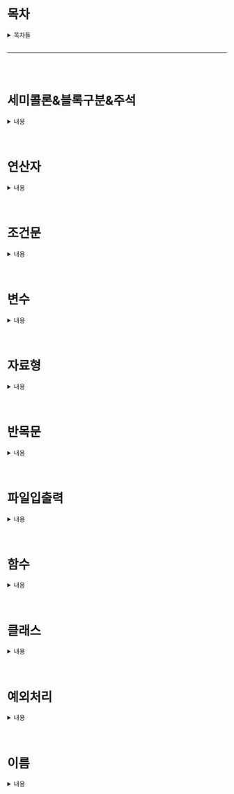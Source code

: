 # **목차**

<details>
<summary>목차들</summary>  
<div markdown="1">

- [세미콜론&블록구분&주석](#세미콜론&블록구분&주석)
- [연산자](#연산자)
- [조건문](#조건문)
- [변수](#변수)
- [자료형](#자료형)
- [반복문](#반목문)
- [파일입출력](#파일입출력)
- [함수](#함수)
- [클래스](#클래스)
- [예외처리](#예외처리)

</div>
</details>
<br>

---

<br>
<br>

# **세미콜론&블록구분&주석**

<details>
<summary>내용</summary>
<div markdown="1">

## 세미콜론

- 파이썬에서는 굳이 ;를 사용할 필요가 없다!
  ```python
  print("이렇게 쓸 필요 없어요~");
  print("세미콜론은 쓰지말아요~")
  ```

## 블록구분

- `{}`로 묶어서 블록구분을 하는 것이 아니라 `들여쓰기`로 구분함

  - 예시
  - ```python
    # 단순구현
    def wordCnt(sentence):
        sentenceList = list(sentence.split())
        sentenceListLen = []
        for i in range sentenceList:
        sentenceListLen.append(len(i))
        return sentenceListLen

    # 맵을 이용
    def wordCnt2(sentence):
        return list(map(len,list(sentence.split())))
    ```

## 주석

- 파이썬은 `'#'`으로 주석처리를 한다.

```python
# 주석입니다.
```

</div>
</details>
<br>
<br>

# 연산자

<details>
<summary>내용</summary>
<div markdown="1">

- 사칙연산자
  |연산자|내용|사용방법|연산자|
  |------|---|---|-|
  |+ | 덧셈 연산자이다. |ans = A+ B |![수식](https://latex.codecogs.com/png.image?%5Cdpi%7B110%7D%20%5Cbg_white%20%5Cinline%20ans%20=%20a+b%20)|
  |- | 뺄셈 연산자이다. |ans = A - B |![수식](https://latex.codecogs.com/png.image?%5Cdpi%7B110%7D%20%5Cbg_white%20%5Cinline%20ans%20=%20a-b%20)|
  |/ | 나눗셈 연산자이다. |ans = A / B|![수식](https://latex.codecogs.com/png.image?%5Cdpi%7B110%7D%20%5Cbg_white%20%5Cinline%20ans%20=%20a%b%20)|
  |//| 나눗셈 연산자이다. |'/'와 다른점은 소숫점 아래는 버린다. ||
  |_ | 곱셈 연산자이다. |ans = A _ B| ![수식](https://latex.codecogs.com/png.image?%5Cdpi%7B110%7D%20%5Cbg_white%20%5Cinline%20ans%20=%20a*b%20)|
  |**| 거듭제곱 연산자이다.| ans = A ** B|![수식](https://latex.codecogs.com/png.image?%5Cdpi%7B110%7D%20%5Cbg_white%20%5Cinline%20ans%20=%20a^b%20)|
  |% | 나머지 연산자이다. | ans = A % B| |

- 논리연산사

  | 연산자 | 내용                                        | 사용방법      | c / java연산자 |
  | ------ | ------------------------------------------- | ------------- | -------------- |
  | and    | A 와 B 모두 True 여야 결과값이 True가됨     | A>B And A > C | &&             |
  | or     | A 혹은 B 하나라도 True 면 결과값이 True가됨 | A>B And A > C | \|\|           |
  | not    | 반댓 값으로 만들어줌                        | not A > B     | !              |

- 비교 연산자

  | 연산자 | 내용                      | 사용방법 |
  | ------ | ------------------------- | -------- |
  | <      | 오른쪽 변수가 더 크다     | a < b    |
  | >      | 왼쪽 변수가 더 크다       | a > b    |
  | <=     | 오른쪽 변수가 같거나 크다 | a <= b   |
  | >=     | 왼쪽 변수가 같거나 크다   | a >= b   |
  | ==     | 양 변수가 동일하다        | a == b   |
  | !=     | 양 변수가 다르다          | a != b   |

</div>
</details>
<br>
<br>

# **조건문**

<details>
<summary>내용</summary>
<div markdown="1">

- IF ... elif .... else
- ![IF문](./img/If_Flow.png)

- 사용방법
  - ```python
      if 조건식 :
            연산식
      elif 조건식 :
            연산식
      else 조건식 :
            연산식
    ```
- 코드
  - ```python
      a,b = 5,5
      if a>b :
            print("a가 더 크다)
      elif a<b :
            print("b가 더 크다)
      else 조건식 :
            print("a와b는 동일하다 )
    ```
- 위와 같이 elif는 여러개를 만들 수 있다.
</div>
</details>
<br>
<br>

# **변수**

<details>
<summary>내용</summary>
<div markdown="1">

- > 변수는 `"변하는 수"` 로서 컴퓨터 프로그래밍에서 아직 알려지지 않거나 어느 정도까지만 알려져 있는 양이나 정보에 대한 상징적인 이름이다.<br>
  > 위와 같이 말하면 어려우니. 간단히 말하면 데이터를 담을 그릇이라고 생각하면 좋을 것 같다.<br>
  > 예를 들어 커피잔에는 커피를 담으니 커피잔을 변수라고 생각하면 된다. C/C++과 같은 언어에서는 변수를 선언할 때 `"헝가리안 표기법"`에 의하여 변수, 함수 앞에 자료형을 지정해 주어야 한다.<br>
  > 하지만 파이썬은 신기하게도 그러지 않아도 `자동`으로 지정이 된다.

- 변수의 의미
  - 값을 참조할 수 있도록 저장하는 메모리 공간
- 변수명
  - 변수에 접근하고 할당 받은 값을 저장하거나 그곳에 있는 값을 읽기 위해
    지정한 이름
- 변수 선언
  - 오른쪽에 변수명을 정의하고 할당연산자를 사용해서 변수 값을 왼쪽에 대입한다.
    - Ex) [변수명] = [대입 값]
  - 저장할 공간을 할당하고 이름을 붙이는 것을 변수 선언이라고 함
  - 변수명 = 대입값
  - python은 대입값에 따라 자동으로 변수 타입 결정 ( 만약 빈 변수를 만들고 싶다면 none을 삽입한다)
- 변수 명명 규칙
  - 첫글자는 영문 소문자로 하며, 숫자나 특수기호 제외
  - 예약어는 변수명으로 사용불가
  - 변수명내 공백불가
  - 대소문자 구분주의
- c와 python 차이

  - | C/C++           | Python     |
    | --------------- | ---------- |
    | int number = 1; | number = 1 |

</div>
</details>
<br>
<br>

# **자료형**

<details>
<summary>내용</summary>
<div markdown="1">

- > 자료형이란 무엇인가? 간단하게 말하면 변수의 종류를 정해주는 것이라고 생각하시면 편합니다.<br>
  > 이전에 변수를 그릇이라고 표현을 했던 것을 다시 가져와 보겠습니다.<br>
  > "커피잔"은 "커피"를 담는 잔입니다. 그러면 이것의 자료형은 "커피"라고 생각하시면 편합니다.<br>
  > "맥주"를 마실땐 "맥주잔"에 따라 마시는 것처럼 그릇에 담을 것에 대한 규칙을 정해주는 것입니다.<br>
  > 즉 자료형이 int인 변수가 있다면 그 변수에는 int 값을 넣어주어야 합니다. (그렇지 않으면 에러가 발생할 수 있습니다 )

정리할 것들

- [숫자](###숫자)
  - 정수형 (Integer)
  - 실수형 (Float)
- [논리형](###논리형)

  - 논리형(Bool/Boolean )

- [문자열](###문자열)
  - 문자열(String)
- [시퀀스](###시퀀스)
  - 리스트(List)
  - 튜플(Tuple)
  - 셋(Set)
  - 사전(Dict)

### 숫자

<details>
<summary>내용</summary>
<div markdown="1">

- 숫자 자료형은 일반적으로 수를 계산할 때 많이 사용합니다.

- 정수형
  - ```python
        decimal  = 10 # 10진수
        binary = 0b1110 #2진수
        octal  = 0o77 #8진수
        hexadecimal = 0xFF#16진수
    ```
- 실수형

  - ```python
      f = 1.0# float
    ```

</div>
</details>
<br>
<br>

### 논리형

<details>
<summary>내용</summary>
<div markdown="1">

- 논리 연산자로, True,False로 이루어진 자료형
  - bool / boolean 타입이다.
- ```python
    a = True #bool
  ```

</div>
</details>
<br>
<br>

### 문자열

<details>
<summary>내용</summary>
<div markdown="1">

- 문자열의 구조는 리스트와 유사
  - 문자열 추출 대괄호 \[index_slicing\]를 사용
  - 문자열 결합은 '+' 기호를 사용
  - 문자열 바꾸기는 바꿀 문자열을 찾아낸 다음에 대체 함수(replace) 사용
    - 'xxxxyyxx'의 문자열에서 yy를 zz으로 바꾸기 위한 예시 'xxxxyyxx'.replace('y','z')
- 문자열 특징
  - 문자열 String 문자의 연속이고 리스트의 특징
  - 문자열 찾기 메소드 find('찾을 문자') 결과값은 문자의 위치정보, 없을경우 -1을 출력
  - 문자열 바꾸기 메소드 replace(' 바꿀 문자', '바뀔 문자')
  - 문자열을 특정 문자 기준으로 나누는 메소드 split('기준 문자열')
  - 리스트에 담긴 문자열을 합치는 방법 ' 기준 문자열'. join(문자열 리스트)
  - 대문자 소문자 메소드 upper(), lower()
- 문자 변환 메소드
  - 지정 문자 삭제하기 ( Default : '공백' )
    - strip(\[지정문자\]) : 모든 \[지정문자\] 삭제하기
    - rstrip(\[지정문자\]) : 문자열 오른쪽 \[지정문자\] 삭제하기
    - lstrip(\[지정문자\]) : 문자열 왼쪽 \[지정문자\] 삭제하기
  - 문자열 정렬하기
    - ljust(\[길이\]):문자열을 왼쪽으로 정렬 ( \[길이\] 만큼 길이(메모리)를 잡고 정렬해줌 )
    - rjust(\[길이\]):문자열을 오른쪽으로 정렬 ( \[길이\] 만큼 길이(메모리)를 잡고 정렬해줌 )
    - center(\[길이\]):문자열을 중앙으로 정렬 ( \[길이\] 만큼 길이(메모리)를 잡고 정렬해줌 )
  - 문자열 채우기
    - zfill(\[길이\]): "zero fill"을 의미하고, \[길이\]에 맞춰 문자열의 왼쪽에 0을 채움
  - 문자열 찾기
    - find(\[지정문자\]) : \[지정문자\]를 왼쪽부터 검색하고, 찾았으면 인덱스 값, 없으면 -1을 반환
    - rfind(\[지정문자\]) : \[지정문자\]를 오른쪽부터 검색하고, 찾았으면 인덱스 값, 없으면 -1을 반환
    - index(\[지정문자\]) : find와 동일하지만, 못 찾으면 Error을 발생함
    - rindex(\[지정문자\]) : rfind와 동일하지만, 못 찾으면 Error을 발생함
  - 문자열 갯수 세기
    - count(\[지정문자\]) : 문자열에서 \[지정문자\]를 찾고, \[지정문자\] 개수를 반환함.
- 메서드 체이닝 ( Method Chaining )
  - 문자열 메소드를 여러 개를 이어 붙여 연쇄적으로 적용하는 것.
    - ex) 'hi'.rjust(5).upper()
      - 위와 같이 진행하면 \[" HI"\]와 같은 모양으로 변환된다.
- 문자열 포멧팅(string Formating)
  - '%\[길이\]s'% \[문자열\]: 문자열 안에 있는 %s에 \[문자열\]을 삽입한다.
  - '%\[길이\].\[자릿수\]f'% \[실수\]: 문자열 안에 있는 %f에 \[값\]을 삽입한다.
    - 만약 소수점 2번째까지 출력하고 싶다면, '%.2f' % 2.333과 같이 삽입하면 된다.
  - '%\[길이\]d'% \[정수\]: 문자열 안에 있는 %f에 \[값\]을 삽입한다.
  - '{ 별칭 }'.format(\[별칭\]=\[지정문자\])
    - ' {} {} {} '.format( 값1 , 값2 ,값 3 )
    - ' {별칭1 } {별칭 2} {별칭 3} '.format( 별칭1 = '값1',별칭2 = '값2',별칭3 = '값4' )
  - format 정렬인덱스 Default : 0
    - '{\[인덱스\] : > \[길이\]}'.format( \[값\] ) : 인덱스부터 길이만큼 길이를 잡고, 왼쪽 정렬
    - '{\[인덱스\] : < \[길이\]}'.format( \[값\] ) : 인덱스부터 길이만큼 길이를 잡고, 오른쪽 정렬
  - format 자릿수인덱스 Default : 0
    - '{\[인덱스\] : 0\[길이\]d}'.format( \[값\] ) : 정수형 출력 시 길이만큼 잡고 삽입.
    - '{\[인덱스\] : 0\[길이\].\[자릿수\]f}'.format( \[값\] ) : 실수형 출력 시 길이만큼 잡고 삽입.

```python
  var_string = 'This is String'
```

</div>
</details>
<br>
<br>

### 시퀀스

<details>
<summary>내용</summary>
<div markdown="1">

### 리스트 (List)

- 리스트는 변수들의 묶음이다. 아래 설명하겠지만, 튜플과 유사하다.

  - 리스트는 대괄호로 표현
    - 생성 : []
    - 조회 : 리스트객체[인덱스슬라이싱]
  - 대괄호 내에 ,(콤마)를 사용하여 항목을 구분
  - 내부 요소 변경 가능 ( 튜플과 가장 큰 차이점 )

```python
# l 이라는 리스트 객체 생성, 객체에는 1,2,3원소 사용
l = [1,2,3]
# l 객체에서 첫번째 원소 조회
l[0]
# l 객체에서 처음부터 두번째 원소까지 조회
l[0:2]
# l 객체를 역순으로 조회
l[::-1]
```

### 튜플 (Tuple)

- 리스트는 대괄호로 표현
  - 생성 : ()
  - 조회 : 리스트객체(인덱스슬라이싱)
- 대괄호 내에 ,(콤마)를 사용하여 항목을 구분
- 내부 요소 변경 불가능 ( 리스트와 가장 큰 차이점 )

```python
# t라는 튜플 생성
t = (1,2,3)
# 튜플 조회
print(t[0])
# 튜플 범위 조회
print(t[0:2])

```

### 셋 (Set)

### 정의

- 순서 및 중복이 없는 Sequence Type 변수다.

### 생성

- {} or set = { val1 , val2 , val3 }
  - Set은 다른 Sequence Type과 다르게 Set안에 Set을 삽입할 수 없다.

### 조회

- 특정 요소(객체)만 출력할 수 없다.
- [ 값 ] in [ SET ] : 값 유무판단을 한다. ( 있다면 True , 없다면 False 를 반환 ) - [ 값 ] not in [ SET ] : 값 유무판단을 한다. ( 있다면 False , 없다면 True 를 반환 )

### 메소드

- frozenset( iterable object )
  - frozenset obj = frozenset( iterable object ) : 변경 불가능한 Set
  - 요소를 추가하거나 삭제하는 연산 Method를 사용할 수 없다.
  - 기본 set과 다르게 frozenset은 frozenset 안에 frozenset을 넣을 수 있다.
- 집합연산

  - 합집합 ( Union )
    - [Set1] | [Set2]
    - set.union( [Set] , [Set2] )
    - [Set1] 과 [Set2]의 합집합을 반환한다 (중복은 없다)
    - 연산 후 할당하기.
      - [Set1] |= [Set2]
      - [Set1].update( [Set2] )
      - [ Set1 ]에 연산된 값이 삽입된다.
  - 교집합 ( Intersection )

    - [Set1] & [Set2]
    - set.intersection( [Set] , [Set2] )
    - [Set1] 과 [Set2]의 교집합을 반환한다 (중복은 없다)
    - 연산 후 할당하기.
      - [Set1] &= [Set2]
      - [Set1].intersection_update( [Set2] )
      - [ Set1 ]에 연산된 값이 삽입된다.

  - 차집합 ( Difference )
    - [Set1] - [Set2]
    - set.difference( [Set] , [Set2] )
    - [Set1] 과 [Set2]의 차집합을 반환한다 (기준은 [ Set1 ] 중복은 없다)
    - 연산 후 할당하기.
      - [Set1] -= [Set2]
      - [Set1].difference_update( [Set2] )
      - [ Set1 ]에 연산된 값이 삽입된다.
  - 대칭차집합 ( Symmertric difference )
    - [Set1] ^ [Set2]
    - set.symmetric_difference( [Set] , [Set2] )
    - [Set1] 과 [Set2]의 차집합을 반환한다 (기준은 [ Set1 ] 중복은 없다)
    - 연산 후 할당하기.
      - [Set1] ^= [Set2]
      - [Set1].symmetric_difference_update( [Set2] )
      - [ Set1 ]에 연산된 값이 삽입된다.
  - 포함관계 확인하기.
    - [Set1] &lt;= [Set2]
    - [Set1].issubset( [Set2] )
    - [Set1] 이 [Set2]에 포함된다면 True 그렇지 않다면 False를 반환한다.
    - [Set1] &gt;= [Set2]
    - [Set1].issuperset( [Set2] )
    - [Set2] 이 [Set1]에 포함된다면 True 그렇지 않다면 False를 반환한다.
    - [Set1] &lt; [Set2]
    - [set1] 이 [Set2]에 포함되면서, [Set2]가 더 크다면 True 그렇지 않으면 Fasle를 반환한다.
    - [Set1] &gt; [Set2]
    - [set2] 이 [Set1]에 포함되면서, [Set1]가 더 크다면 True 그렇지 않으면 Fasle를 반환한다.
    - [Set1] == [Set2]
    - [set1] 과 [Set2]이 동일한 Set이면 True 그렇지 않다면 False를 반환한다.
    - Set은 순서가 없으니, 안에 있는 요소만 비교한다.
    - [Set1] != [Set2]
    - [set1] 과 [Set2]이 동일한 Set이면 False 그렇지 않다면 True를 반환한다.
    - Set은 순서가 없으니, 안에 있는 요소만 비교한다.
    - [Set1].isdisjoint( [Set2] )
    - [set1] 과 [Set2]에 겹치는 요소가 없다면 True를 반환하고, 그렇지 않으면 False를 반환한다.
    - Set은 순서가 없으니, 안에 있는 요소만 비교한다.
  - 삽입
    - [Set1].add( [Obj] )
    - [Set1]에 Obj를 삽입한다.
  - 삭제
    - [Set1].remove( [Obj] )
    - [Set1]에 있는 요소중 Obj를 찾아 삭제한다.
      - 만약 Obj가 없으면 Error가 발생함.
    - [Set1].discard( [Obj] )
    - [Set1]에 있는 요소중 Obj를 찾아 삭제한다.
      - 만약 Obj가 없더라도 Error가 발생하지 않음.
    - [Set1].pop()
    - [Set1]에 있는 임의의 요소를 반환 후 삭제함.
      - 만약 Set1이 비어있다면, Error가 발생함.
    - [Set1].clear()
    - [Set1]에 있는 모든 요소를 삭제한다.
  - 복제
    - [Set1] = [Set2]
    - 얕은 복사 ( Shallow Copy ) 가된다.
      - Set1이 변경되면, Set2에 있는 값도 변경이된다.
    - [Set2] = [Set1].copy()
    - 깊은 복사 ( Deep Copy ) 가된다.
      - Set1이 변경되더라도, Set2는 변경되지 않는다.
  - 표현식 사용
    - { [식]in [변수] in [ Set ] if [조건식]
    - 조건에 맞는 값들을 [식]에 삽입한다.
    - if [ 조건식 ]은 생략해도 된다 ( 조건을 넣고 싶은경우에 사용.

### 사전 (Dict)

- 딕셔너리는 중괄호로 표현 {}
- key:value 쌍 형식
- dictionary를 생성하는 방법
  - dict()
  - dict(k1='a',k2='b')
  - {'k1':'a','k2':'b'}
- 조회시 key값으로 조회
  - dict[key]
- 요소 추가 혹은 변경시
  - 삽입
    - dict.setdefault( [ key ] , [ value ] )
      - value를 생략하면 None 값이 들어간다
  - 수정 & 삽입
    - dict[key] = value : key 값이 있으면 value 변경, 없다면 추가
    - dict.update( [key] = [value] , [key] = [value] ...) : key 값이 있으면 value 변경, 없다면 추가
      - 나열하여 여러개 수정 및 삽입할 수 있다.
  - 삭제
    - pop( [ key ] , [기본값] ) : key값을 찾아 반환 후 삭제한다. 없다면 [기본값] 을 반환한다
    - del dict[ [ key ] ] dict의 [ key ]값을 찾아 삭제한다.
    - popitem() 3.6이상 기준으로 마지막 값을 Tuple로 반환 후 삭제한다.
    - dict.clear() dict의 모든 값 삭제하기.
  - 조회
    - dict.get( [ key ] , [ 기본값 ] : key의 value를 조회한다. 실패시 [기본값]을 반환한다
    - dict.items() : (key , value) 형식으로 모든 값을 조회한다.
    - dict.key() : key 값을 조회한다.
    - dict.value() : value 값을 조회한다.
  - 리스트 혹은 튜플로 딕셔너리 생성
    - dict.fromkeys(key,value) : value가 없다면 None값이 삽입되고, 있다면 key : value쌍으로 구현됨.
  - 표현식 사용하여 구현
    - [ dict ]= {key : value for key ,value in [ dictionary ]} [ dict ]에 [ dictionary (꼭 dictionay가 아니여도 됨. ) ]에 있는 값들을 key값과 value을 받아 삽입한다.
    - [ dict ]= {key : value for key ,value in [ dictionary ] if 조건식 } : 조건식에서 True 인 것만 삽입한다.
  - 딕셔너리 안에 딕셔너리
    - [ dict ]= {key1 : { key : value } , key2 : { key : value }} 다른 2차원 배열처럼 삽입하면 된다. (개인적인 생각은 Json형식과 유사하다)
  - 할당 및 복사
    - x = y.copy() : y를 복제해서 x에 넣는다
      - x = y와 같이 넣을 수 있지만, 그렇게 하면 주소값이 같기 때문에 같은 딕셔너리가 된다.
    - x = y.deepcopy() : 다중 딕셔러니는 deepcopy를 깊은 복사가 된다. deepcopy를 사용하지 않으면 x가 변형되면 y도 변형됨 )

</div>
</details>
<br>
<br>

</div>
</details>
<br>
<br>

# **반목문**

<details>
<summary>내용</summary>
<div markdown="1">

### For

- 문법
  - for 반복자 in 반복객체:
  - [indent] 반복자를 활용한 문장(반복자는 필수가 아님)
  - break
    - 반복문 수행 도중 break문을 만나게 되면 반복문을 종료
    - break를 위해 조건문을 사용
  - contiue
    - 반복문을 수행하는 도중에 continue문을 만나면 반복문의 처음으로 돌아 가게 됨
    - continue를 사용하기 위해 조건문을 사용

### while

- 문법
- while 조건식:
  - [indent]수행문장
- while문은 조건식이 False 이거나 break문을 만날때 까지 반복
- while문의 조건식은 탈출 조건을 주어야 무한 반복을 하지 않는다

</div>
</details>
<br>
<br>

# 파일입출력

<details>
<summary>내용</summary>
<div markdown="1">

- 기본용어
  - 파일 -> 객체 : 언패킹(Unpacking)
  - 객체 -> 파일 : 패킹(Packing)
- 파일 모드 구조
  - 파일열기
    - 읽기 'r'
    - 쓰기
      - 파일의 내용을 버림 :'w'
      - 파일 끝에 추가 : 'a'
      - 파일이 있다면 에러 : 'x'
    - 읽기/쓰기
      - 파일의 내용을 버림 'w+'
      - 파일 끝에 추가
        - 파일 처음부터 쓰기 'r+'
        - 파일 끝부터 쓰기 'a+'
      - 파일이 있으면 에러 :'x+'
    - 텍스트모드 : t
      - 위의 읽기/쓰기 모드를 적고 뒤에 붙임
      - 'wt','at'...
    - 바이너리모드 : b
      - 위의 읽기/쓰기 모드를 적고 뒤에 붙임
      - 'wb','ab'...
- File Obj = open(FileName , Mode)
  - 파일을 읽어드릴 때 사용한다.
  - FileName : 확장자까지 작성한다.
  - Mode
    - 'r' (Read) 읽기 : 이미 있는 파일을 읽어드릴 때 사용
    - 'w'(Write) 쓰기 : 파일을 생성할 때 사용
- FileObj.write('문자열')
  - FileObj에 문자열를 쓴다. ( 객체 (파일)에 문자열을 저장한다 )
- FileObj.read()
  - 불러드린 FileObj의 데이터 ( 문자열 ) 을 return해준다.
- FileObj.close()
  - 파일 입출력작업을 마치면 close()을 이용하여 파일객체를 닫아준다.
- with open(FileName , Mode) as FileObj :  
      코드
  - 블록으로 묶인 작업을 끝내면 자동으로 Close해주어 번거로움을 덜어준다.
- FileObj.writelines( List )
  - 리스트안에 저장된 값을 파일객체에 저장한다
  - 리스트의 끝에는 '\\n'을 붙여야 리스트 객체간 구별을 할 수 있다.
    - 만약 끝에 '\\n'이 없다면 한 줄로 저장된다.
- FileObj.readlines( List )

  - 파일을 1줄씩 읽어드린다.
  - for문 / while문을 이용하여 파일 전체를 읽어드리는 경우가 많다.
    - 권장은 while이다 그 이유는 문자열의 길이를 명확히 알기 힘들기 때문이다.
  - while문으로 입력을 받는다면, 읽어드릴 객체( 문자열 ) 을 'None'으로 초기화 시켜줘야한다.
    - 초기화를 안 시켜주면 시작부터 빈 객체기 때문에 코드를 실행하지 않고 끝난다.
  - while로 파일읽기

  ```python
  with open(fileName , 'r') as file :
    line = None
    while line != '':
      line = file.readline()
  ```

  - for로 파일읽기

  ```python
    with open(fileName, 'r') as file :
      for line in file :

  ```

</div>
</details>
<br>
<br>

# **함수**

<details>
<summary>내용</summary>
<div markdown="1">

## 함수 사용방법

- 함수명(입력인수) : 사용하고자 하는 함수를 함수명으로 호출 후 인수가 필요한 함수일 경우 인수값을 사용

## 수학함수와 python 함수의 비교

- 수학함수 표현
- f(x) = x + 1
- pyhon에서 함수 정의\[indent\]수행문장
- \[indent\]return 값
- def 함수명(입력인수):
- def : 함수를 지칭하는 키워드
- 함수명 : 함수를 호출하기 위해 사용하는 명시적 변수
- 입력인수 : 수학 함수식에서 f(x)표현시 함수에 사용되는 x값
- return 값 : 함수를 수행 후 반환되는 값

## 함수를 만드는 이유

- 함수는 임의의 값을 받아 문장을 수행한 후 결과값을 출력하므로 함수를 이용하면 임의의 값에 대하여 재활용하기 위해 만든다.

---

## 함수 모양

def FuncName(var1, var2.. ) :

```
 """ 독스트링(Documentation String,Docstrings)"""

 코드

 return
```

- def
- : Define의 약자로써 선언한다는 의미를 가지고 있다.
- funcName
- : 함수의 이름이다.
- var
  - 매개변수는 함수에서 선언한 개수와 호출시에 넣은 개수가 동일해야한다
- : 인자값으로써 갯수는 여러개가 들어와도 상관이 없다.
- 독스트링(Documentation String,Docstrings)
  - """......""" 이와 같이 """로 묶어서 사용한다.
  - 독스트링보다 위에 코드가 있으면 안된다. 즉, 함수의 첫째줄부터 작성되어야한다.
- : 함수의 설명을 작성하는 것이다. (출력과는 무관하다, 주석같은 느낌이다.)
- return
  - return 뒤에 값이 없다면 , 그냥 함수를 종료시킨다.
- : return값이 없다면, 적지 않아도 무관하다.

## 언패킹 이용하기

- 리스트 혹은 튜플 앞에 ''를 삽입하여 사용한다.
  - 인자값이 여러개면 언패킹을 이용한다면 편하게 사용 할 수 있다.
    - 간단하게 리스트 혹은 튜플이 인자값과 1 : 1 맵핑이 된다고 생각하면된다.
    - 그럼으로 리스트 혹은 튜플의 길이가 인자값의 갯수와 동일해야한다.
    - Func(\*리스트)
    - Func(\*튜플)
  - 가변인수
    - def FuncName(\*매개변수):
    - `코드`
    - 가변인수 즉 길이가 변하는 리스트 혹은 튜플따위를 인자값으로 받을 때 사용한다.
    - 가변인수와 고정인수를 동시에 사용한다면, 고정인수, 가변인수 순으로 사용해야한다.
      - def FuncName(고정인수 , \*가변인수):
  - 위치 인수
    - def FuncName(\*\*매개변수):
    - `코드`
    - Func(\*\*딕셔너리)
    - \*\_를 두번 하는 이유는 \*한번만 사용하면 key값을 반환하고, \*\_을 사용하면 value를 반환한다.
  - 초기값 설정
    - def FuncName(매개변수 = value) :
      - 위와같이 선언한다면, 매개변수의 Default 값이 value가 들어간다.
      - 초기값을 설정한 변수들의 순서는 뒤로가야한다.
        - def FuncName(var1 , var2 = value): <- 가능
        - def FuncName(var1 = value , var2): <- 불가능
- \*

## 재귀함수

- 정의
  - 함수가 자기자신을 다시 호출하는 것이다.
  - 생성시에 탈출조건을 잘 정해줘야한다.
    - 탈출조건을 잘못 설정하면 무한루프가 된다.(프로그램이 끝나지 않음)
- 모양
  - def recursiveFunc() :

```
    코드
recursiveFunc()
```

## 람다식

- 람다식 ( 익명 함수 ) 이란?
  - 함수를 간단히 식 형태로 되어있어 람다 표현식 ( lambda expression ) 이라고 부른다.
  - 즉 return문하나 만 있는 함수라고 생각하면 편하다.
  - 람다식 안에서 새로운 변수생성 은 불가하다.
    - 람다식 외부에 있는 변수는 사용할 수 있다.
  - 주로 함수의 인수로 넣을떄 사용한다.
  - 아래 함수와 람다식은 같은 기능을 처리한다.

```python
def plus(x):
    return x+1
lambda x : x + 1
```

`결과값 : <function **main**.(x)>`

### 사용방법

- lambda 매개변수 : 식
  - 람다식을 변수에 할당시키면 재사용이 가능하다
  - LambdaVar = Lambda(람다식)

```python
(lambda x : x +1)(1)
```

`결과값 : 2`

### Sequence Type 사용하기

- (lambda 매개변수 : 식)(인수들)
  - 변수에 할당하지 않고 바로 사용시에 사용한다.
  - 한줄 계산시에 많이 사용한다.
  - 만약 인수를 list와 같은 Sequence Types으로 받는다면, 각각에 값처리가 된다.

```python
print(list( map (plus,[1,2,3]))) # plus는 위에 함수로 선언함.
print(list( map ( lambda x : x + 1 ,[1,2,3] ) ))
```

`결과값 : \[2, 3, 4\], \[2, 3, 4\]`

### 람다에 조건문 삽입하기

- lambda 매개변수 : 식1 if 조건식 else 식2
  - 조건식이 True면 식1, False면 식2를 반환한다.
- IF를 사용하였다면 반드시 ELSE를 사용해야한다

```python
nums = [1,2,3,4,5,6,7,8,9,10]
list(map(lambda x : -1 if x % 2  else x , nums))
```

`결과값 : \[-1, 2, -1, 4, -1, 6, -1, 8, -1, 10\]`

#### 조건문 안에 조건문 넣기

- lambda 매개변수 : 식1 if 조건식1 else 식2 if 조건식2 else 식3
  - 조건식이 True면 식1, False면 식2를 반환한다.
- 물론 이렇게 사용 할 수 있지만, 억지로 람다식을 구현한 느낌이다. 가독성이 떨어짐으로 Def를 이용하여 함수를 생성하여 사용하는 것을 권장한다.

```python
nums = [1,2,3,4,5,6,7,8,9,10]
list(map(lambda x : '식1' if x % 3 == 0  else '식2' if x % 2== 0 else '식3' , nums))
```

`결과값 : \['식3', '식2', '식1', '식2', '식3', '식1', '식3', '식2', '식1', '식2'\]`

### Map을 이용하여 Lambda사용하기

- list(map(lambda x,y : x\*y , 인자1,인자2)

```python
a = [1,2]
b = [2,3]
list(map(lambda x,y : x*y , a,b))
```

`결과값 : \[2, 6\]`

### Filter을 이용하여 Lambda 사용하기

- filter(함수, 반복가능한객체)
  - 함수가 True일 떄 객채를 가져온다.

```python
a = [1,2,3,4,5,6,7,8,9,10]
list(filter(lambda x : x > 5 and x < 10 , a))
```

`결과값 : \[6, 7, 8, 9\]`

</div>
</details>
<br>
<br>

# **클래스**

<details>
<summary>내용</summary>
<div markdown="1">

### 기본개념

- 객체를 표현하기 위한 문법
- `클래스가 무엇이냐 하면 필자가 공부를 할 때는 항상 붕어빵 기계를 비유하면서 설명을 들었습니다.` 적절한 표현이라고 생각합니다.
  > 위 말은 즉 `**객체 ( 붕어빵 )** 을 동일하게 만들기 위해 **붕어빵 기계 ( 클래스 )**` 가 필요하다는 것을 보여주고 싶었던 것 같네요.  
  > 이것을 제 말로 바꿔보면 객체 ( 붕어빵 ) 을 편하게 제작 및 변경( 팥 붕어빵, 슈크림 붕어빵. 등)하기 위해 붕어빵 기계가 있어야 한다는 것을 표현한 것 같네요.
  - 생성한 객체에 어떤 변형된 값을 넣느냐에 따라 값이 변하고, 동일한 것도 편하게 만들 수 있단 뜻입니다.

### 클래스 및 메소드 만들기

- 클래스 또한 다른 메소드 만드는 방법과 동일하게 **:** 을 마지막에 붙여줍니다.
- 메소드의 인자 값의 첫 번째 값은 반드시 **self**가 들어와야 합니다.
- 객체 사용은. 을 통하여 사용합니다.
  - 평상시에 자주 쓰는 int(), len(), list() , 등 이것들도 클래스 메소드입니다.

### 객체 생성 / 사용

- 클래스는 여러 번 재사용 가능합니다.
  - 아래와 같은 방식으로 같은 클래스를 여러 인스턴스로 사용할 수 있수 있습니다.
  - `인스턴스1 = 클래스() 인스턴스2 = 클래스() 인스턴스1.메소드( 인자 값 ) 인스턴스2.메소드( 인자값 )`

### 속성 값 생성

- \*\*init(self)를 선언하고, 안에 속성 값을 넣어줍니다.
- self의 의미는 Java 등의 this와 유사( 개인적인 생각엔 동일한 개념 )
- JAVA의 생성자( 객체 생성 시 초기값을 삽입해주는 느낌 )처럼 사용 가능합니다.
- 속성 접근 시 **self.속성명** 혹은 **"클래스명. 속성명"을** 이용하여 사용합니다.
  - self 혹은 클래스명 중 하나로 접근하면 되는데, 클래스명으로 하면 조금 더 가동성이 높아진다.

```python
class 클래스 이름:
    self.속성1
    def __init__(self, 매개변수1,매개변수2):
        self.속성2 = 매개변수1
        self.속성3 = 매개변수2
```

- 비공개 속성 (private attribute )
  - 속성 앞에 **\_\_** (언더바 2개 )를 삽입해준다.
  - 클래스 외부에서 접근할 수 없다.
  - 비공개 속성을 제어하려면, 클래스 내부에서 제어해야 한다.
    - 클래스 내부의 메소드를 이용하여 호출해서 사용하면 된다

```python
class 클래스 이름:
    def __init__(self, 매개변수1,매개변수2):
        self.__속성1 = 매개변수1
        self.__속성2 = 매개변수2
```

### 매개변수 위치 인수 ( 리스트 등 )로 받기

- 언패킹을 이용하면 된다.
  - 1차원이면, **'\*'** 를사용하고, 2차원이면 **'\*\*'**를 사용한다

```python
class 클래스 이름:
    def __init__(self, *argv):
        self.속성1 = argv[0]
        self.속성2 = argv[2]
```

```python
class 클래스 이름:
    def __init__(self, **argD):
        self.속성1 = argvD[ key1 ]
        self.속성2 = argvD[ key2 ]
```

### 객체 포함 확인( 클래스의 인스턴스 여부 판단)

- 반환 값 : True ( 포함됨 ) , False (포함 안됨)

```python
isinstance ( 인스턴스 , 클래스 )
```

### 정적 메소드 생성

- 인스턴스를 사용하지 않고 바로 사용할 수 있는 메소드
  - len() , range()...처럼 한 번에 사용할 수 있는 메소드들
- 정적메소드 앞에 @staticmethod를 붙여준다
  - @를 붙여서 하는것을 데코레이터라고 부른다 ( 추후 공부하면 따로올리겠습니다.)
- 정적 메소드는 인자값이 self가 아님으로 인스턴스 속성에 접근할 수 없다.
  - 인스턴스 속성에 접근할 필요가 없을때 주로 사용한다.

```python
class 클래스이름:
    @staticmethod
    def 메소드 ( 매개변수1, 매개변수2 ):
        코드
```

### 클래스 메소드 사용

- 정적 메소드와 유사함
  - 인스턴스 없이 호출할 수 있다.
- 정적 메소드와 차이점
  - 클래스의 속성 & 메소드에 접근 할 수 있다.

```python
clas 클래스이름:
    @classmethod
    def 메소드(cls,매개변수1, 매개변수2):
        코드
```

---

## 클래스 상속

### 기본개념

- 생성된 클래스를 재생성하는 것.
  - **부모 클래스**의 메소드 등을 상속받아 기능을 더 붙인 **자식 클래스를** 생성합니다.
- 필자는 '상속'을 배울 때 주로 비유했던 것이 '새'를 이용하여 한 것이 많았습니다. 간단히 말하자면 부모 클래스에 '**새**'라는 것을 선언합니다. 그 후 자식 클래스에서 상속을 받고, 새로운 기능인 '**날 수 있다'라는** 기능을 추가합니다. 그러면 자식 클래스에는 '**새**'라는 것은 선언되어있지 않지만, 상속받았기 때문에 그 기능을 사용할 수 있습니다.
- 글로 적으니 어려운 느낌이지만, 부모 클래스에 적혀있는 모든 코드들 자식 클래스에 저희 눈에는 없지만, 적어졌다 라고 생각해도 될 것 같습니다. ( 실제로는 그런 느낌이지만 그건 아닙니다.)
- 용어
  - 기반 클래스 ( 상속을 해주는 클래스 ) : 부모 클래스 , 슈퍼클래스
  - 파생 클래스 ( 상속을 받는 클래스 ) : 자식 클래스 , 서브클래스

### 상속 구현

- 클래스 선언 시 인자 값으로 기반 클래스를 삽입하여 사용한다.
- 만약 파생 클래스에서 '\_\_init\_\_'을 선언했다면, super().\_\_init\_\_()을 한 번은 호출해주는 것을 권장한다.
  - 만약 파생 클래스에서 '\_\_init\_\_'을 선언하지 않았다면, 자동으로 기반 클래스의 '\_\_init\_\_'이 호출된다.

```python
    class 기반클래스 :
        def __init(self):
            코드

    clss 파생클래스 (기반클래스명):
        def __init(self):
              super().__init__()
            코드

    clss 파생클래스2 (기반클래스명):
        코드

```

- 만약 위와 같이 구현하지 않고, 명확하게 구현하고 싶다면, 아래와 같이 적어주면 된다.
  - super()에 인자 값으로 (부모 클래스, self)를 삽입시켜준다.
    - 위와 같이 한다면, 명확히 부모 클래스로 연결된다.

```python
    class 기반클래스 :
        def __init(self):
            코드

    clss 파생클래스 (기반클래스명):
        def __init(self):
              super(기반클래스, self).__init__()
            코드

    clss 파생클래스2 (기반클래스명):
        코드
```

### 메소드 오버라이딩(재정의)

- 기반 클래스( 부모 클래스 )에서 구현한 메소드를 파생 클래스( 자식 클래스 )에서 재정의 하는 것
  - 메소드 명은 동일한데, 안의 구현 내용을 변경하고 싶을 때 사용한다.
- 아래와 같이 동일한 메소드명 및 동일한 인자수를 넣어 구현하면 된다.
- 오버라이딩을 하더라도, super()을 이용한다면, 오버라이딩 이전의 코드를 실행시킬 수 있다.

```python
    class 기반클래스 :
        def method():
            코드
        def method2(var1, var2):
            코드

# Overriding
    clss 파생클래스 (기반클래스명):
        def method():
            재정의할 코드
        def method2(var1, var2):
            재정의할 코드

```

### 다중 상속

- 다중 상속이란 2개 이상의 기반 클래스에서 상속을 받는 것이다.
  - 서로 다른 클래스의 기능을 모두 사용하고 싶을 때 사용한다.

```python
    class 기반클래스 1:
        def __init(self):
            코드

    class 기반클래스 2:
        def __init(self):
            코드

    clss 파생클래스 ( 기반클래스1 , 기반클래스2 ):
        def __init(self):
            super().__init__()
            코드

```

### 다이아몬드 상속

- 하나의 기반 클래스 A가 B, C에 상속을 시켜주고, D가 B, C에게서 상속을 받는 모양이다.
  - 구조가 복잡하여 클래스의 탐색 순서를 확인하고 사용하는 것을 권장함
    - 필자가 생각하기에는 그냥 안 쓰는 걸 권장합니다. ( 이유 : 오버라이딩을 했다면, 어떤 메소드를 사용할지 명확하지 않음 )
    - 그래도 사용하고 싶다면, **클래스.mro()**를 사용하여 호출 순서를 확인하고 사용하는 것이 좋다.

---

## 추상 클래스

### 기본개념

- 클래스를 생성할 때 기본적으로 구현해야 하는 메소드들의 틀을 만들어 주는 클래스
- 추상 클래스를 상속받은 클래스가 추상 클래스에서 정의한 메소드들을 구현하지 않는다면 에러 발생

### 생성 방법

- 사용하려면 abc (abstract base class ) 모듈을 반드시 import 해야 한다.
  - from abc import \* 혹은 import abc
- 추상 클래스의 메소드는 @abstractmethod를 붙여주어 상속 클래스라는 것을 명시해준다.
  - 만약 import abc로 호출하였다면, @abc.abstractmethod 라고 적어야 한다.
- 클래스 괄호 안에 metaclass = ABCMeta를 삽입한다.
  - ABCMeta 또한 abc.ABCMeta라고 적어야 한다.
- 추상 클래스는 상속시켜 오버라이딩을 하기 때문에 다른 코드를 삽입할 필요가 없다.
  - 기본적으로 추상 클래스는 인스턴스를 생성할 수 없다.

```python
from abc import *

class 추상클래스명 ( metaclass = ABCMeta):
    @abstractmethod
    def 메소드명(self):
        pass
    @abstractmethod
    def 메소드명(var1,var2):
        pass

```

</div>
</details>
<br>
<br>

# **예외처리**

<details>
<summary>내용</summary>
<div markdown="1">

## 개념

- 코드를 실행 중에 발생하는 에러를 처리하기 위한 처리입니다.

## 예외처리 하기

`특정 코드에 대한 예외처리`

```python
try:
    코드
except 예외명:
    코드
```

- 위와 같이 특정 에러에만 특별한 처리를 하고 싶으면 except를 이용하면 된다.
  - except는 여러개를 작성해도 된다.
- try문에서 에러가 발생하면, 그 코드 줄(발생 위치) 실행하지 않는다.
  - 에러에 맞는 except로 이동하여 처리한다.

`간단 예시`

```python
try:
    num = 2 /0
    print(num)
except ZeroDivisionError:
    print('0으로 나눌 수 없습니다.')
```

- 위와 같이 작성한다면 try문의 print(num)은 출력하지 않고, except에 '0으로 나눌 수 없습니다.' 가 출력된다.

`에러 메시지 받아오기`

```python
try :
    코드
except 예외 as 변수:
    코드
```

- 위와 같이 작성한다면 예외에 관한 메시지들을 받아올 수 있다.

```python
try:
    num = 2 /0
    print(num)
except ZeroDivisionError as e :
    print('0으로 나눌 수 없습니다.',e)
```

- 위와 같이 작성한다면 try문의 print(num)은 출력하지 않고, except에 '0으로 나눌 수 없습니다. division by zero'가 출력된다.

`위와같이 사용할 수 있지만, 모든 에러를 볼 수 있는 <font color = red > Exeception </font>을 많이 사용한다.`

```python
except Execption as e :
    print("Error 발생",e)
```

\` 위와같이 사용한다면 모든 에러 메시지를 받아올 수 있다.

## else 및 finally

- else는 예외가 발생하지 않았을 때 실행할 코드이다.
  - except: 가 실행했다면, 실행되는 코드 블록이다.
- finally는 예외 발생 여부와 상관없이 실행하는 코드이다.
  - except: 의 실행 여부에 상관없이 무조건 실행되는 코드 블록이다.

```python
try:
    실행할 코드
except:
    예외 발생시 실행할 코드
else:
    예외 발생하지 않는다면 실행할 코드
finally:
    예외 발생여부 상관없이 실행할 코드
```

`간단한 예시`

```python
try:
    num = 2 /2
    print(num)
except:
    print("Error 발생",e)
else:
    print("Error 발생 안했어요")
finally:
    print("코드 끝났어요")
```

`위와 같은 코드를 실행하면 '1'을 출력하고 else문과 finally문을 실행하게 된다.`

## 예외 발생시키기

- 위와 같은 방법으로는 파이썬에서 지정한 예외에 대한 처리만 할 수 있습니다.
- 개발자가 생각하는 상황을 예외처리를 하여 발생시키는 방법입니다.

### 방법

```python
raise 예외('에러 메시지')
```

### 예시

```python
try:
    x = int(input('2의 배수를 입력하시오.'))
    if x %2 ==1:
        raise Exception('2의 배수가 아니에요')
    print(x)
except Exception as e:
    print('예외가 발생!!',e)
```

`위와 같이 개발자가 예외 상황을 만들 수 있습니다.`

### 다시 except에서 실행 후 try문으로 돌아가기.

`"raise 예외('에러 메시지')" 넣기!`

```python
try:
    x = int(input('2의 배수를 입력하시오.'))
    if x %2 ==1:
        raise Exception('2의 배수가 아니에요')
    print(x)
except Exception as e:
    print('예외가 발생!!',e)
    raise RuntimeError('예외가 발생했어요!!')
```

- 코드 실행 중 raise를 만나면 실행 줄이 try로 돌아간다.

`"assert 조건식, 에러 메시지 "를 이용하여 발생시킬 수 있다.`

- 조건식이 FALSE면 예외를 발생시킴

```python
   x = int(input('2의 배수를 입력하시오.'))
   assert x %2 ==1 , '2의 배수가 아니에요'
```

- 위와 같이 사용하면 됩니다.
- 디버깅 모드에서만 실행됨.
  - `python -o 파일.py` 이렇게 실행시켜야 한다.

</div>
</details>
<br>
<br>

# **이름**

<details>
<summary>내용</summary>
<div markdown="1">
내용넣기
</div>
</details>
<br>
<br>
